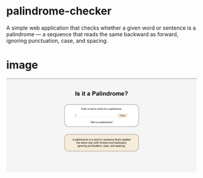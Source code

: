 # palindrome-checker

A simple web application that checks whether a given word or sentence is a palindrome — a sequence that reads the same backward as forward, ignoring punctuation, case, and spacing.

# image

![Palindrome Checker Screenshot](images/image.png)
